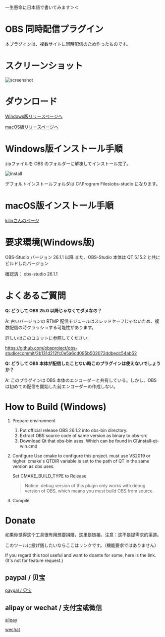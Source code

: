 <!-- Global site tag (gtag.js) - Google Analytics -->
<script async src="https://www.googletagmanager.com/gtag/js?id=UA-163314878-1"></script>
<script>
  window.dataLayer = window.dataLayer || [];
  function gtag(){dataLayer.push(arguments);}
  gtag('js', new Date());

  gtag('config', 'UA-163314878-1');
</script>

一生懸命に日本語で書いてみます＞＜

# OBS 同時配信プラグイン

本プラグインは、複数サイトに同時配信のため作ったものです。


# スクリーンショット

![screenshot](./screenshot.jpg)


# ダウンロード

[Windows版リリースページへ](https://github.com/sorayuki/obs-multi-rtmp/releases/)

[macOS版リリースページへ](https://github.com/kilinbox/obs-multi-rtmp/releases)


# Windows版インストール手順

zipファイルを OBS のフォルダーに解凍してインストール完了。

![install](./install.jpg)

デフォルトインストールフォルダは C:\Program Files\obs-studio になります。

# macOS版インストール手順

[kilinさんのページ](https://www.kilinbox.net/2021/01/obs-multi-rtmp.html)


# 要求環境(Windows版)

OBS-Studio バージョン 26.1.1 以降
また、OBS-Studio 本体は QT 5.15.2 と共にビルドしたバージョン

確認済：
obs-studio 26.1.1


# よくあるご質問

**Q: どうして OBS 25.0 以降じゃなくてダメなの？**

A: 古いバージョンの RTMP 配信モジュールはスレッドセーフじゃないため、複数配信の時クラッシュする可能性があります。

詳しいはこのコミットに参照してください: 

https://github.com/obsproject/obs-studio/commit/2b131d212fc0e5a6cd095b502072ddbedc54ab52 


**Q: どうして OBS 本体が配信したことない時このプラグインは使えないでしょうか？**

A: このプラグインは OBS 本体のエンコーダーと共有している。しかし、OBS は初めての配信を開始した前エンコーダーの作成しない。


# How to Build (Windows)

1. Prepare environment
   1. Put official release OBS 26.1.2 into obs-bin directory. 
   2. Extract OBS source code of same version as binary to obs-src
   3. Download Qt that obs-bin uses. Which can be found in CI\install-qt-win.cmd

2. Configure
   Use cmake to configure this project. must use VS2019 or higher. 
   cmake's QTDIR variable is set to the path of QT in the same version as obs uses. 
   
   Set CMAKE_BUILD_TYPE to Release. 

   > Notice: debug version of this plugin only works with debug version of OBS, which means you must build OBS from source.

3. Compile


# Donate

如果你觉得这个工具很有用想要捐赠，这里是链接。注意：这不是提需求的渠道。

このツールに投げ銭したいならここはリンクです。（機能要求ではありません）

If you regard this tool useful and want to doante for some, here is the link. (It's not for feature request.)

## paypal / 贝宝
[paypal / 贝宝](https://paypal.me/sorayuki0)

## alipay or wechat / 支付宝或微信

[alipay](./zhi.png) 

[wechat](./wechat.jpg)
